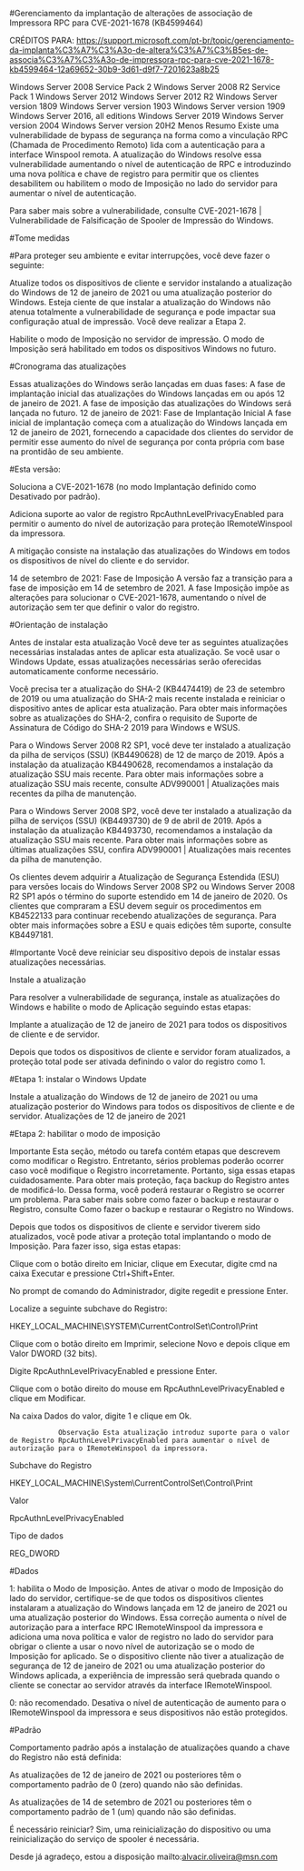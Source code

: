 #Gerenciamento da implantação de alterações de associação de Impressora RPC para CVE-2021-1678 (KB4599464)

CRÉDITOS PARA: https://support.microsoft.com/pt-br/topic/gerenciamento-da-implanta%C3%A7%C3%A3o-de-altera%C3%A7%C3%B5es-de-associa%C3%A7%C3%A3o-de-impressora-rpc-para-cve-2021-1678-kb4599464-12a69652-30b9-3d61-d9f7-7201623a8b25

Windows Server 2008 Service Pack 2 Windows Server 2008 R2 Service Pack 1 Windows Server 2012 Windows Server 2012 R2 Windows Server version 1809 Windows Server version 1903 Windows Server version 1909 Windows Server 2016, all editions Windows Server 2019 Windows Server version 2004 Windows Server version 20H2 Menos
Resumo
Existe uma vulnerabilidade de bypass de segurança na forma como a vinculação RPC (Chamada de Procedimento Remoto) lida com a autenticação para a interface Winspool remota. A atualização do Windows resolve essa vulnerabilidade aumentando o nível de autenticação de RPC e introduzindo uma nova política e chave de registro para permitir que os clientes desabilitem ou habilitem o modo de Imposição no lado do servidor para aumentar o nível de autenticação.   

Para saber mais sobre a vulnerabilidade, consulte CVE-2021-1678 | Vulnerabilidade de Falsificação de Spooler de Impressão do Windows.

#Tome medidas

#Para proteger seu ambiente e evitar interrupções, você deve fazer o seguinte:

Atualize todos os dispositivos de cliente e servidor instalando a atualização do Windows de 12 de janeiro de 2021 ou uma atualização posterior do Windows. Esteja ciente de que instalar a atualização do Windows não atenua totalmente a vulnerabilidade de segurança e pode impactar sua configuração atual de impressão. Você deve realizar a Etapa 2.

Habilite o modo de Imposição no servidor de impressão.  O modo de Imposição será habilitado em todos os dispositivos Windows no futuro.

#Cronograma das atualizações

Essas atualizações do Windows serão lançadas em duas fases:
A fase de implantação inicial das atualizações do Windows lançadas em ou após 12 de janeiro de 2021.
A fase de imposição das atualizações do Windows será lançada no futuro.
12 de janeiro de 2021: Fase de Implantação Inicial
A fase inicial de implantação começa com a atualização do Windows lançada em 12 de janeiro de 2021, fornecendo a capacidade dos clientes do servidor de permitir esse aumento do nível de segurança por conta própria com base na prontidão de seu ambiente.

#Esta versão:

Soluciona a CVE-2021-1678 (no modo Implantação definido como Desativado por padrão).

Adiciona suporte ao valor de registro RpcAuthnLevelPrivacyEnabled para permitir o aumento do nível de autorização para proteção IRemoteWinspool da impressora.

A mitigação consiste na instalação das atualizações do Windows em todos os dispositivos de nível do cliente e do servidor.

14 de setembro de 2021: Fase de Imposição
A versão faz a transição para a fase de imposição em 14 de setembro de 2021.  A fase Imposição impõe as alterações para solucionar o CVE-2021-1678, aumentando o nível de autorização sem ter que definir o valor do registro.

#Orientação de instalação

Antes de instalar esta atualização
Você deve ter as seguintes atualizações necessárias instaladas antes de aplicar esta atualização. Se você usar o Windows Update, essas atualizações necessárias serão oferecidas automaticamente conforme necessário.

Você precisa ter a atualização do SHA-2 (KB4474419) de 23 de setembro de 2019 ou uma atualização do SHA-2 mais recente instalada e reiniciar o dispositivo antes de aplicar esta atualização. Para obter mais informações sobre as atualizações do SHA-2, confira o requisito de Suporte de Assinatura de Código do SHA-2 2019 para Windows e WSUS.

Para o Windows Server 2008 R2 SP1, você deve ter instalado a atualização da pilha de serviços (SSU) (KB4490628) de 12 de março de 2019. Após a instalação da atualização KB4490628, recomendamos a instalação da atualização SSU mais recente. Para obter mais informações sobre a atualização SSU mais recente, consulte ADV990001 | Atualizações mais recentes da pilha de manutenção.

Para o Windows Server 2008 SP2, você deve ter instalado a atualização da pilha de serviços (SSU) (KB4493730) de 9 de abril de 2019. Após a instalação da atualização KB4493730, recomendamos a instalação da atualização SSU mais recente. Para obter mais informações sobre as últimas atualizações SSU, confira ADV990001 | Atualizações mais recentes da pilha de manutenção.

Os clientes devem adquirir a Atualização de Segurança Estendida (ESU) para versões locais do Windows Server 2008 SP2 ou Windows Server 2008 R2 SP1 após o término do suporte estendido em 14 de janeiro de 2020. Os clientes que compraram a ESU devem seguir os procedimentos em KB4522133 para continuar recebendo atualizações de segurança. Para obter mais informações sobre a ESU e quais edições têm suporte, consulte KB4497181.

#Importante Você deve reiniciar seu dispositivo depois de instalar essas atualizações necessárias.

Instale a atualização

Para resolver a vulnerabilidade de segurança, instale as atualizações do Windows e habilite o modo de Aplicação seguindo estas etapas:

Implante a atualização de 12 de janeiro de 2021 para todos os dispositivos de cliente e de servidor.

Depois que todos os dispositivos de cliente e servidor foram atualizados, a proteção total pode ser ativada definindo o valor do registro como 1.


#Etapa 1: instalar o Windows Update

Instale a atualização do Windows de 12 de janeiro de 2021 ou uma atualização posterior do Windows para todos os dispositivos de cliente e de servidor.
Atualizações de 12 de janeiro de 2021

#Etapa 2: habilitar o modo de imposição

Importante Esta seção, método ou tarefa contém etapas que descrevem como modificar o Registro. Entretanto, sérios problemas poderão ocorrer caso você modifique o Registro incorretamente. Portanto, siga essas etapas cuidadosamente. Para obter mais proteção, faça backup do Registro antes de modificá-lo. Dessa forma, você poderá restaurar o Registro se ocorrer um problema. Para saber mais sobre como fazer o backup e restaurar o Registro, consulte Como fazer o backup e restaurar o Registro no Windows.

Depois que todos os dispositivos de cliente e servidor tiverem sido atualizados, você pode ativar a proteção total implantando o modo de Imposição. Para fazer isso, siga estas etapas:

Clique com o botão direito em Iniciar, clique em Executar, digite cmd na caixa Executar e pressione Ctrl+Shift+Enter.

No prompt de comando do Administrador, digite regedit e pressione Enter.

Localize a seguinte subchave do Registro:

HKEY_LOCAL_MACHINE\SYSTEM\CurrentControlSet\Control\Print

Clique com o botão direito em Imprimir, selecione Novo e depois clique em Valor DWORD (32 bits).

Digite RpcAuthnLevelPrivacyEnabled e pressione Enter.

Clique com o botão direito do mouse em RpcAuthnLevelPrivacyEnabled e clique em Modificar.

Na caixa Dados do valor, digite 1 e clique em Ok.

                Observação Esta atualização introduz suporte para o valor de Registro RpcAuthnLevelPrivacyEnabled para aumentar o nível de autorização para o IRemoteWinspool da impressora.

Subchave do Registro

HKEY_LOCAL_MACHINE\System\CurrentControlSet\Control\Print

Valor

RpcAuthnLevelPrivacyEnabled

Tipo de dados

REG_DWORD

#Dados

1: habilita o Modo de Imposição. Antes de ativar o modo de Imposição do lado do servidor, certifique-se de que todos os dispositivos clientes instalaram a atualização do Windows lançada em 12 de janeiro de 2021 ou uma atualização posterior do Windows. Essa correção aumenta o nível de autorização para a interface RPC IRemoteWinspool da impressora e adiciona uma nova política e valor de registro no lado do servidor para obrigar o cliente a usar o novo nível de autorização se o modo de Imposição for aplicado. Se o dispositivo cliente não tiver a atualização de segurança de 12 de janeiro de 2021 ou uma atualização posterior do Windows aplicada, a experiência de impressão será quebrada quando o cliente se conectar ao servidor através da interface IRemoteWinspool.

0: não recomendado. Desativa o nível de autenticação de aumento para o IRemoteWinspool da impressora e seus dispositivos não estão protegidos.

#Padrão

Comportamento padrão após a instalação de atualizações quando a chave do Registro não está definida:

As atualizações de 12 de janeiro de 2021 ou posteriores têm o comportamento padrão de 0 (zero) quando não são definidas.

As atualizações de 14 de setembro de 2021 ou posteriores têm o comportamento padrão de 1 (um) quando não são definidas.

É necessário reiniciar? Sim, uma reinicialização do dispositivo ou uma reinicialização do serviço de spooler é necessária.

Desde já agradeço, estou a disposição mailto:alvacir.oliveira@msn.com
